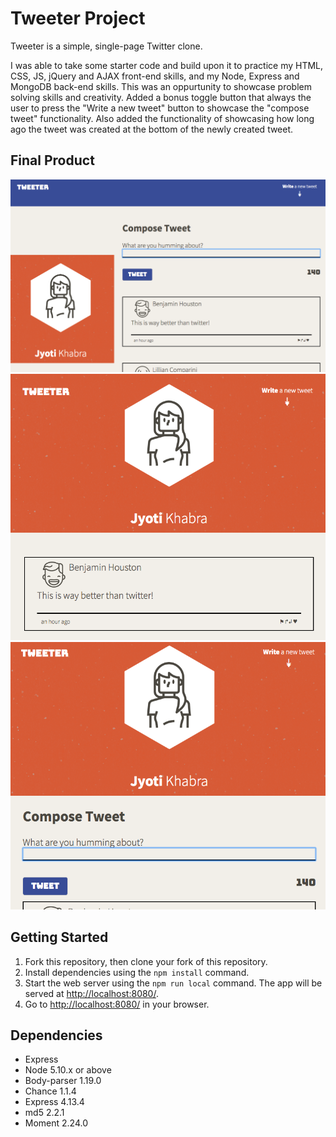 # Tweeter Project

Tweeter is a simple, single-page Twitter clone.

I was able to take some starter code and build upon it to practice my HTML, CSS, JS, jQuery and AJAX front-end skills, and my Node, Express and MongoDB back-end skills. This was an oppurtunity to showcase problem solving skills and creativity. Added a bonus toggle button that always the user to press the "Write a new tweet" button to showcase the "compose tweet" functionality. Also added the functionality of showcasing how long ago the tweet was created at the bottom of the newly created tweet.

## Final Product

!["Main Page Desktop With Submit Tweet"](https://github.com/JyotiKhabra/tweeter/blob/master/docs/desktop%20page%20with%20tweet%20button.png?raw=true)
!["Main Page Tablet"](https://github.com/JyotiKhabra/tweeter/blob/master/docs/tablet%20home%20page.png?raw=true)
!["Main Page Tablet With Submit Tweet"](https://github.com/JyotiKhabra/tweeter/blob/master/docs/tablet%20home%20page%20with%20tweet%20button.png?raw=true)

## Getting Started

1. Fork this repository, then clone your fork of this repository.
2. Install dependencies using the `npm install` command.
3. Start the web server using the `npm run local` command. The app will be served at <http://localhost:8080/>.
4. Go to <http://localhost:8080/> in your browser.

## Dependencies

- Express
- Node 5.10.x or above
- Body-parser 1.19.0
- Chance 1.1.4
- Express 4.13.4
- md5 2.2.1
- Moment 2.24.0


